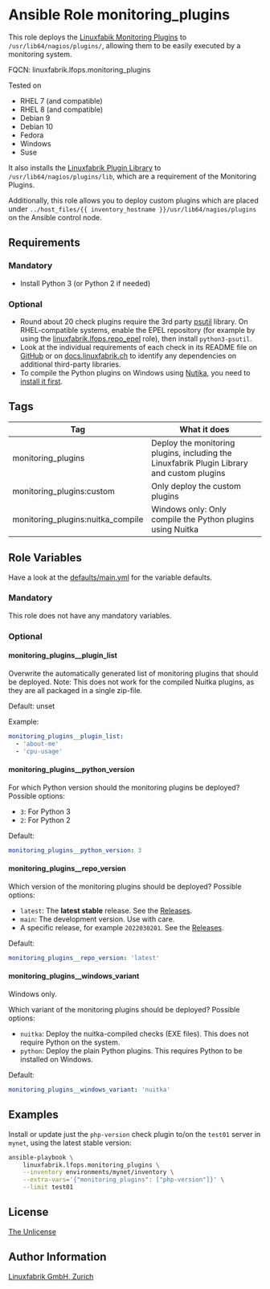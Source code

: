 # Ansible Role monitoring_plugins

This role deploys the [Linuxfabik Monitoring Plugins](https://github.com/Linuxfabrik/monitoring-plugins) to `/usr/lib64/nagios/plugins/`, allowing them to be easily executed by a monitoring system.

FQCN: linuxfabrik.lfops.monitoring_plugins

Tested on

* RHEL 7 (and compatible)
* RHEL 8 (and compatible)
* Debian 9
* Debian 10
* Fedora
* Windows
* Suse

It also installs the [Linuxfabrik Plugin Library](https://github.com/Linuxfabrik/monitoring-plugins) to `/usr/lib64/nagios/plugins/lib`, which are a requirement of the Monitoring Plugins.

Additionally, this role allows you to deploy custom plugins which are placed under `../host_files/{{ inventory_hostname }}/usr/lib64/nagios/plugins` on the Ansible control node.


## Requirements

### Mandatory

* Install Python 3 (or Python 2 if needed)


### Optional

* Round about 20 check plugins require the 3rd party [psutil](https://psutil.readthedocs.io/en/latest/) library. On RHEL-compatible systems, enable the EPEL repository (for example by using the [linuxfabrik.lfops.repo_epel](https://github.com/Linuxfabrik/lfops/tree/main/roles/repo_epel) role), then install `python3-psutil`.
* Look at the individual requirements of each check in its README file on [GitHub](https://github.com/Linuxfabrik/monitoring-plugins) or on [docs.linuxfabrik.ch](https://docs.linuxfabrik.ch/monitoring-plugins/000-check-plugins.html) to identify any dependencies on additional third-party libraries.
* To compile the Python plugins on Windows using [Nutika](https://nuitka.net/), you need to [install it first](https://nuitka.net/doc/download.html#pypi).


## Tags

| Tag                               | What it does                                                                               |
| ---                               | ------------                                                                               |
| monitoring_plugins                | Deploy the monitoring plugins, including the Linuxfabrik Plugin Library and custom plugins |
| monitoring_plugins:custom         | Only deploy the custom plugins                                                             |
| monitoring_plugins:nuitka_compile | Windows only: Only compile the Python plugins using Nuitka                                 |


## Role Variables

Have a look at the [defaults/main.yml](https://github.com/Linuxfabrik/lfops/blob/main/roles/monitoring_plugins/defaults/main.yml) for the variable defaults.


### Mandatory

This role does not have any mandatory variables.


### Optional

#### monitoring_plugins__plugin_list

Overwrite the automatically generated list of monitoring plugins that should be deployed.
Note: This does not work for the compiled Nuitka plugins, as they are all packaged in a single zip-file.

Default: unset

Example:
```yaml
monitoring_plugins__plugin_list:
  - 'about-me'
  - 'cpu-usage'
```


#### monitoring_plugins__python_version

For which Python version should the monitoring plugins be deployed? Possible options:

* `3`: For Python 3
* `2`: For Python 2

Default:
```yaml
monitoring_plugins__python_version: 3
```


#### monitoring_plugins__repo_version

Which version of the monitoring plugins should be deployed? Possible options:

* `latest`: The **latest stable** release. See the [Releases](https://github.com/Linuxfabrik/monitoring-plugins/releases).
* `main`: The development version. Use with care.
* A specific release, for example `2022030201`. See the [Releases](https://github.com/Linuxfabrik/monitoring-plugins/releases).

Default:
```yaml
monitoring_plugins__repo_version: 'latest'
```


#### monitoring_plugins__windows_variant

Windows only.

Which variant of the monitoring plugins should be deployed? Possible options:

* `nuitka`: Deploy the nuitka-compiled checks (EXE files). This does not require Python on the system.
* `python`: Deploy the plain Python plugins. This requires Python to be installed on Windows.

Default:
```yaml
monitoring_plugins__windows_variant: 'nuitka'
```


## Examples

Install or update just the `php-version` check plugin to/on the `test01` server in `mynet`, using the latest stable version:
```bash
ansible-playbook \
    linuxfabrik.lfops.monitoring_plugins \
    --inventory environments/mynet/inventory \
    --extra-vars='{"monitoring_plugins": ["php-version"]}' \
    --limit test01
```


## License

[The Unlicense](https://unlicense.org/)


## Author Information

[Linuxfabrik GmbH, Zurich](https://www.linuxfabrik.ch)
